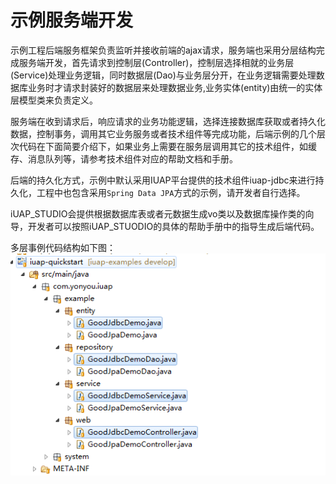 # 示例服务端开发

示例工程后端服务框架负责监听并接收前端的ajax请求，服务端也采用分层结构完成服务端开发，首先请求到控制层(Controller)，控制层选择相就的业务层(Service)处理业务逻辑，同时数据层(Dao)与业务层分开，在业务逻辑需要处理数据库业务时才请求封装好的数据层来处理数据业务,业务实体(entity)由统一的实体层模型类来负责定义。

服务端在收到请求后，响应请求的业务功能逻辑，选择连接数据库获取或者持久化数据，控制事务，调用其它业务服务或者技术组件等完成功能，后端示例的几个层次代码在下面简要介绍下，如果业务上需要在服务层调用其它的技术组件，如缓存、消息队列等，请参考技术组件对应的帮助文档和手册。 

后端的持久化方式，示例中默认采用IUAP平台提供的技术组件iuap-jdbc来进行持久化，工程中也包含采用`Spring Data JPA`方式的示例，请开发者自行选择。  

iUAP_STUDIO会提供根据数据库表或者元数据生成vo类以及数据库操作类的向导，开发者可以按照iUAP_STUODIO的具体的帮助手册中的指导生成后端代码。  

多层事例代码结构如下图：
![](../img/image020.jpg)
